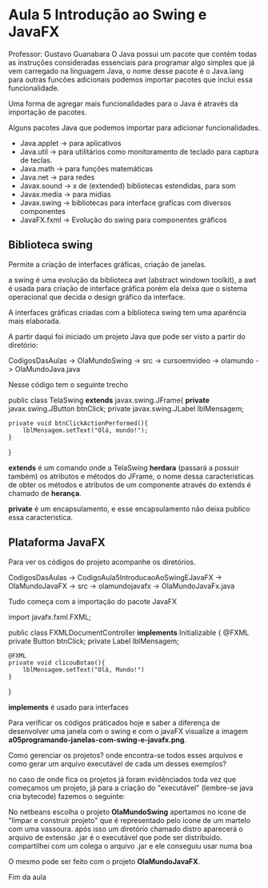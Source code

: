 # Aula 5 Introdução ao Swing e JavaFX

Professor: Gustavo Guanabara
O Java possui um pacote que contém todas as instruções consideradas essenciais para programar algo simples que já vem carregado na linguagem Java, o nome desse pacote é o Java.lang para outras funcões adicionais podemos importar pacotes que inclui essa funcionalidade.

Uma forma de agregar mais funcionalidades para o Java é através da importação de pacotes.

Alguns pacotes Java que podemos importar para adicionar funcionalidades.

- Java.applet -> para aplicativos  
- Java.util -> para utilitários como monitoramento de teclado para captura de teclas.
- Java.math -> para funções matemáticas 
- Java.net -> para redes  
- Javax.sound -> x de (extended) bibliotecas estendidas, para som  
- Javax.media -> para midias  
- Javax.swing -> bibliotecas para interface graficas com diversos componentes  
- JavaFX.fxml -> Evolução do swing para componentes gráficos  

## Biblioteca swing

Permite a criação de interfaces gráficas, criação de janelas.

a swing é uma evolução da biblioteca awt (abstract windown toolkit), a awt é usada para criação de interface gráfica porém ela deixa que o sistema operacional que decida o design gráfico da interface.

A interfaces gráficas criadas com a biblioteca swing tem uma aparência mais elaborada.

A partir daqui foi iniciado um projeto Java que pode ser visto a partir do diretório:  

CodigosDasAulas -> OlaMundoSwing -> src -> cursoemvideo -> olamundo -> OlaMundoJava.java

Nesse código tem o seguinte trecho

public class TelaSwing **extends** javax.swing.JFrame{
    **private** javax.swing.JButton btnClick;
    private javax.swing.JLabel lblMensagem;

    private void btnClickActionPerformed(){
        lblMensagem.setText("Olá, mundo!");
    }
}

**extends** é um comando onde a TelaSwing **herdara** (passará a possuir também) os atributos e métodos do JFrame, o nome dessa caracteristicas de obter os métodos e atributos de um componente através do extends é chamado de **herança**.

**private** é um encapsulamento, e esse encapsulamento não deixa publico essa caracteristica.

## Plataforma JavaFX

Para ver os códigos do projeto acompanhe os diretórios.

CodigosDasAulas -> CodigoAula5IntroducaoAoSwingEJavaFX -> OlaMundoJavaFX -> src -> olamundojavafx -> OlaMundoJavaFx.java

Tudo começa com a importação do pacote JavaFX

import javafx.fxml.FXML;

public class FXMLDocumentController **implements** Initializable {
    @FXML
    private Button btnClick;
    private Label lblMensagem;

    @FXML
    private void clicouBotao(){
        lblMensagem.setText("Olá, Mundo!")
    }
}

**implements** é usado para interfaces

Para verificar os códigos práticados hoje e saber a diferença de desenvolver uma janela com o swing e com o javaFX visualize a imagem **a05programando-janelas-com-swing-e-javafx.png**.

Como gerenciar os projetos? onde encontra-se todos esses arquivos e como gerar um arquivo executável de cada um desses exemplos?

no caso de onde fica os projetos já foram evidênciados toda vez que começamos um projeto, já para a criação do "executável" (lembre-se java cria bytecode) fazemos o seguinte:

No netbeans escolha o projeto **OlaMundoSwing** apertamos no icone de "limpar e construir projeto" que é representado pelo icone de um martelo com uma vassoura. após isso um diretório chamado distro aparecerá o arquivo de extensão .jar é o executável que pode ser distribuido. compartilhei com um colega o arquivo .jar e ele conseguiu usar numa boa

O mesmo pode ser feito com o projeto **OlaMundoJavaFX**.

Fim da aula
